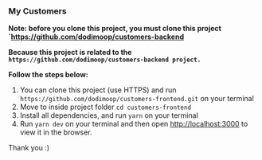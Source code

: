 ### My Customers

**Note: before you clone this project, you must clone this project `https://github.com/dodimoop/customers-backend**

**Because this project is related to the `https://github.com/dodimoop/customers-backend project.`**

**Follow the steps below:**
1. You can clone this project (use HTTPS) and run `https://github.com/dodimoop/customers-frontend.git` on your terminal
2. Move to inside project folder `cd customers-frontend`
3. Install all dependencies, and run `yarn` on your terminal
4. Run `yarn dev` on your terminal and then open [http://localhost:3000](http://localhost:3000) to view it in the browser.



Thank you :)
